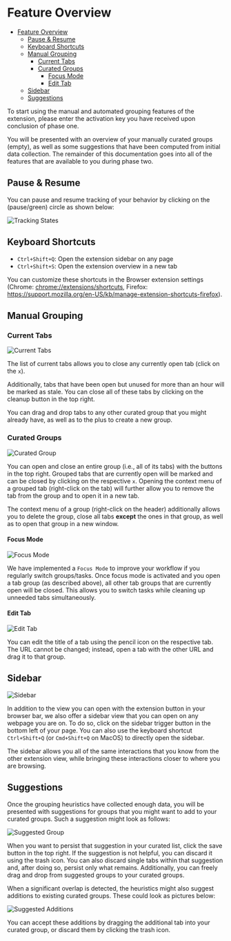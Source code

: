 # Feature Overview

- [Feature Overview](#feature-overview)
  - [Pause & Resume](#pause--resume)
  - [Keyboard Shortcuts](#keyboard-shortcuts)
  - [Manual Grouping](#manual-grouping)
    - [Current Tabs](#current-tabs)
    - [Curated Groups](#curated-groups)
      - [Focus Mode](#focus-mode)
      - [Edit Tab](#edit-tab)
  - [Sidebar](#sidebar)
  - [Suggestions](#suggestions)

To start using the manual and automated grouping features of the extension, please enter the activation key you have received upon conclusion of phase one.

You will be presented with an overview of your manually curated groups (empty), as well as some suggestions that have been computed from initial data collection. The remainder of this documentation goes into all of the features that are available to you during phase two.

## Pause & Resume

You can pause and resume tracking of your behavior by clicking on the (pause/green) circle as shown below:

![Tracking States](tracking_states.png)

## Keyboard Shortcuts

- `Ctrl+Shift+Q`: Open the extension sidebar on any page
- `Ctrl+Shift+S`: Open the extension overview in a new tab

You can customize these shortcuts in the Browser extension settings (Chrome: <chrome://extensions/shortcuts>, Firefox: <https://support.mozilla.org/en-US/kb/manage-extension-shortcuts-firefox>).

## Manual Grouping

### Current Tabs

![Current Tabs](current_tabs.png)

The list of current tabs allows you to close any currently open tab (click on the `x`).

Additionally, tabs that have been open but unused for more than an hour will be marked as stale. You can close all of these tabs by clicking on the cleanup button in the top right.

You can drag and drop tabs to any other curated group that you might already have, as well as to the plus to create a new group.

### Curated Groups

![Curated Group](curated_group.png)

You can open and close an entire group (i.e., all of its tabs) with the buttons in the top right. Grouped tabs that are currently open will be marked and can be closed by clicking on the respective `x`. Opening the context menu of a grouped tab (right-click on the tab) will further allow you to remove the tab from the group and to open it in a new tab.

The context menu of a group (right-click on the header) additionally allows you to delete the group, close all tabs **except** the ones in that group, as well as to open that group in a new window.

#### Focus Mode

![Focus Mode](focus_mode.png)

We have implemented a `Focus Mode` to improve your workflow if you regularly switch groups/tasks. Once focus mode is activated and you open a tab group (as described above), all other tab groups that are currently open will be closed. This allows you to switch tasks while cleaning up unneeded tabs simultaneously.

#### Edit Tab

![Edit Tab](edit_tab.png)

You can edit the title of a tab using the pencil icon on the respective tab. The URL cannot be changed; instead, open a tab with the other URL and drag it to that group.

## Sidebar

![Sidebar](sidebar.png)

In addition to the view you can open with the extension button in your browser bar, we also offer a sidebar view that you can open on any webpage you are on. To do so, click on the sidebar trigger button in the bottom left of your page. You can also use the keyboard shortcut `Ctrl+Shift+Q` (or `Cmd+Shift+Q` on MacOS) to directly open the sidebar.

The sidebar allows you all of the same interactions that you know from the other extension view, while bringing these interactions closer to where you are browsing.

## Suggestions

Once the grouping heuristics have collected enough data, you will be presented with suggestions for groups that you might want to add to your curated groups. Such a suggestion might look as follows:

![Suggested Group](suggested_group.png)

When you want to persist that suggestion in your curated list, click the save button in the top right. If the suggestion is not helpful, you can discard it using the trash icon. You can also discard single tabs within that suggestion and, after doing so, persist only what remains. Additionally, you can freely drag and drop from suggested groups to your curated groups.

When a significant overlap is detected, the heuristics might also suggest additions to existing curated groups. These could look as pictures below:

![Suggested Additions](additions.png)

You can accept these additions by dragging the additional tab into your curated group, or discard them by clicking the trash icon.
